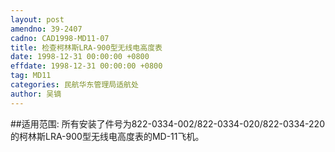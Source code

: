 ```yaml
---
layout: post
amendno: 39-2407
cadno: CAD1998-MD11-07
title: 检查柯林斯LRA-900型无线电高度表
date: 1998-12-31 00:00:00 +0800
effdate: 1998-12-31 00:00:00 +0800
tag: MD11
categories: 民航华东管理局适航处
author: 吴镝
---
```


##适用范围:
所有安装了件号为822-0334-002/822-0334-020/822-0334-220的柯林斯LRA-900型无线电高度表的MD-11飞机。

